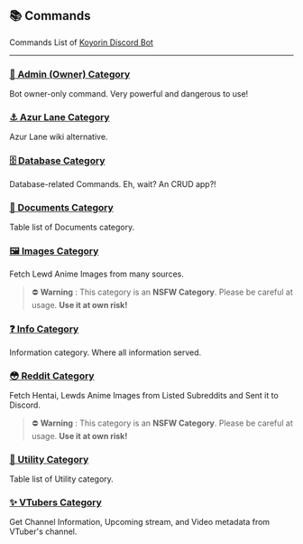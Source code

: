 ## 📚 Commands

Commands List of [Koyorin Discord Bot](https://github.com/gifaldyazkaa/koyori-dscbot)

---

### [👑 Admin (Owner) Category](./admin.md)

Bot owner-only command. Very powerful and dangerous to use!

### [⚓ Azur Lane Category](./azurlane.md)

Azur Lane wiki alternative.

### [🗄️ Database Category](./database.md)

Database-related Commands. Eh, wait? An CRUD app?!

### [🧾 Documents Category](./documents.md)

Table list of Documents category.

### [🖼️ Images Category](./images.md)

Fetch Lewd Anime Images from many sources.

> ⛔ **Warning** : This category is an **NSFW Category**. Please be careful at usage. **Use it at own risk!**

### [❓ Info Category](./info.md)

Information category. Where all information served.

### [😳 Reddit Category](./reddit.md)

Fetch Hentai, Lewds Anime Images from Listed Subreddits and Sent it to Discord.

> ⛔ **Warning** : This category is an **NSFW Category**. Please be careful at usage. **Use it at own risk!**

### [📂 Utility Category](./utility.md)

Table list of Utility category.

### [✨ VTubers Category](./vtubers.md)

Get Channel Information, Upcoming stream, and Video metadata from VTuber's channel.
